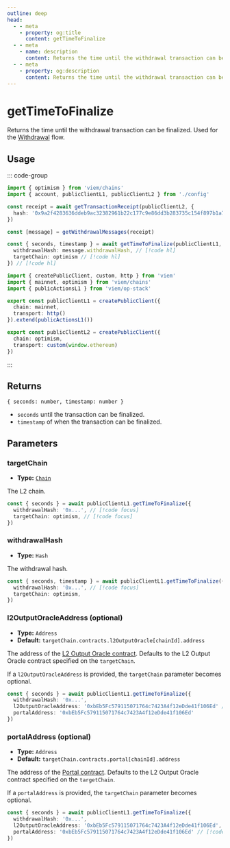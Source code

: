 ```yaml
---
outline: deep
head:
  - - meta
    - property: og:title
      content: getTimeToFinalize
  - - meta
    - name: description
      content: Returns the time until the withdrawal transaction can be finalized.
  - - meta
    - property: og:description
      content: Returns the time until the withdrawal transaction can be finalized.
---
```


# getTimeToFinalize

Returns the time until the withdrawal transaction can be finalized. Used for the [Withdrawal](/op-stack/guides/withdrawals.html) flow.

## Usage

::: code-group

```ts [example.ts]
import { optimism } from 'viem/chains'
import { account, publicClientL1, publicClientL2 } from './config'

const receipt = await getTransactionReceipt(publicClientL2, {
  hash: '0x9a2f4283636ddeb9ac32382961b22c177c9e86dd3b283735c154f897b1a7ff4a',
})

const [message] = getWithdrawalMessages(receipt)

const { seconds, timestamp } = await getTimeToFinalize(publicClientL1, { // [!code hl]
  withdrawalHash: message.withdrawalHash, // [!code hl]
  targetChain: optimism // [!code hl]
}) // [!code hl]
```

```ts [config.ts]
import { createPublicClient, custom, http } from 'viem'
import { mainnet, optimism } from 'viem/chains'
import { publicActionsL1 } from 'viem/op-stack'

export const publicClientL1 = createPublicClient({
  chain: mainnet,
  transport: http()
}).extend(publicActionsL1())

export const publicClientL2 = createPublicClient({
  chain: optimism,
  transport: custom(window.ethereum)
})
```

:::

## Returns

`{ seconds: number, timestamp: number }`

- `seconds` until the transaction can be finalized.
- `timestamp` of when the transaction can be finalized.

## Parameters

### targetChain

- **Type:** [`Chain`](/docs/glossary/types#chain)

The L2 chain.

```ts
const { seconds } = await publicClientL1.getTimeToFinalize({
  withdrawalHash: '0x...', // [!code focus]
  targetChain: optimism, // [!code focus]
})
```

### withdrawalHash

- **Type:** `Hash`

The withdrawal hash.

```ts
const { seconds, timestamp } = await publicClientL1.getTimeToFinalize({ 
  withdrawalHash: '0x...', // [!code focus]
  targetChain: optimism, 
}) 
```

### l2OutputOracleAddress (optional)

- **Type:** `Address`
- **Default:** `targetChain.contracts.l2OutputOracle[chainId].address`

The address of the [L2 Output Oracle contract](https://github.com/ethereum-optimism/optimism/blob/develop/packages/contracts-bedrock/src/L1/L2OutputOracle.sol). Defaults to the L2 Output Oracle contract specified on the `targetChain`.

If a `l2OutputOracleAddress` is provided, the `targetChain` parameter becomes optional.

```ts
const { seconds } = await publicClientL1.getTimeToFinalize({
  withdrawalHash: '0x...',
  l2OutputOracleAddress: '0xbEb5Fc579115071764c7423A4f12eDde41f106Ed' // [!code focus]
  portalAddress: '0xbEb5Fc579115071764c7423A4f12eDde41f106Ed'
})
```

### portalAddress (optional)

- **Type:** `Address`
- **Default:** `targetChain.contracts.portal[chainId].address`

The address of the [Portal contract](https://github.com/ethereum-optimism/optimism/blob/develop/packages/contracts-bedrock/src/L1/OptimismPortal.sol). Defaults to the L2 Output Oracle contract specified on the `targetChain`.

If a `portalAddress` is provided, the `targetChain` parameter becomes optional.

```ts
const { seconds } = await publicClientL1.getTimeToFinalize({
  withdrawalHash: '0x...',
  l2OutputOracleAddress: '0xbEb5Fc579115071764c7423A4f12eDde41f106Ed',
  portalAddress: '0xbEb5Fc579115071764c7423A4f12eDde41f106Ed' // [!code focus]
})
```